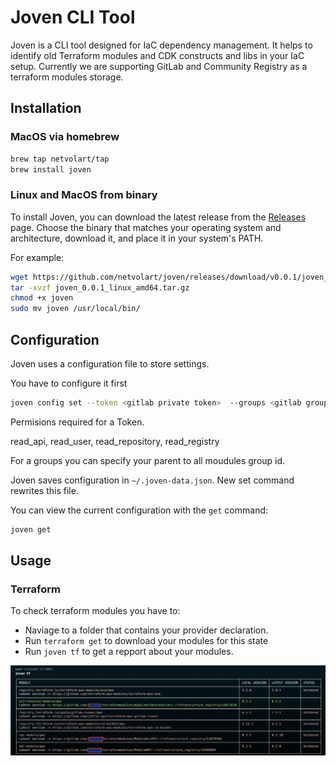 # Joven CLI Tool

Joven is a CLI tool designed for IaC dependency management. It helps to identify old Terraform modules and CDK constructs and libs in your IaC setup.
Currently we are supporting GitLab and Community Registry as a terraform modules storage.

## Installation

### MacOS via homebrew

```bash
brew tap netvolart/tap
brew install joven
```
### Linux and MacOS from binary

To install Joven, you can download the latest release from the [Releases](https://github.com/yourusername/joven/releases) page. Choose the binary that matches your operating system and architecture, download it, and place it in your system's PATH.

For example:

```sh
wget https://github.com/netvolart/joven/releases/download/v0.0.1/joven_0.0.1_linux_amd64.tar.gz
tar -xvzf joven_0.0.1_linux_amd64.tar.gz
chmod +x joven
sudo mv joven /usr/local/bin/
```

## Configuration

Joven uses a configuration file to store settings. 

You have to configure it first 

```bash
joven config set --token <gitlab private token>  --groups <gitlab group id>
```
Permisions required for a Token.

read_api, read_user, read_repository, read_registry

For a groups you can specify your parent to all moudules group id.

Joven saves configuration in `~/.joven-data.json`. New set command rewrites this file.

You can view the current configuration with the `get` command:

```bash
joven get
```

## Usage

### Terraform

To check terraform modules you have to:

- Naviage to a folder that contains your provider declaration.
- Run `terraform get` to download your modules for this state
- Run `joven tf` to get a repport about your modules.

![Joven TF](./assets/joven-tf.png)

